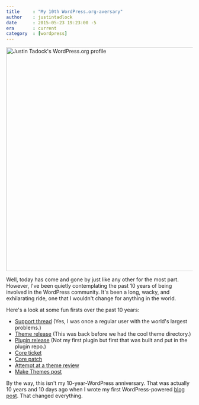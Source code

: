 ```yaml
---
title     : "My 10th WordPress.org-aversary"
author    : justintadlock
date      : 2015-05-23 19:23:00 -5
era       : current
category  : [wordpress]
---
```


<a href="https://profiles.wordpress.org/greenshady"><img src="http://justintadlock.com/blog/wp-content/uploads/2015/05/wordpress-org-profile.png" alt="Justin Tadock&#039;s WordPress.org profile" width="973" height="605" class="aligncenter size-full wp-image-7177" /></a>

Well, today has come and gone by just like any other for the most part.  However, I've been quietly contemplating the past 10 years of being involved in the WordPress community.  It's been a long, wacky, and exhilarating ride, one that I wouldn't change for anything in the world.

Here's a look at some fun firsts over the past 10 years:

* [Support thread](https://wordpress.org/support/topic/sidebar-on-a-separate-page) (Yes, I was once a regular user with the world's largest problems.)
* [Theme release](https://wordpress.org/support/topic/dark-sunflower-theme-release) (This was back before we had the cool theme directory.)
* [Plugin release](https://wordpress.org/plugins/cleaner-gallery/) (Not my first plugin but first that was built and put in the plugin repo.)
* [Core ticket](https://core.trac.wordpress.org/ticket/9851)
* [Core patch](https://core.trac.wordpress.org/ticket/12158)
* [Attempt at a theme review](https://themes.trac.wordpress.org/ticket/840)
* [Make Themes post](http://make.wordpress.org/themes/2014/11/11/how-do-we-solve-the-theme-options-problem/)

By the way, this isn't my 10-year-WordPress anniversary.  That was actually 10 years and 10 days ago when I wrote my first WordPress-powered [blog post](http://justintadlock.com/archives/2005/05/13/still-finding-style).  That changed everything.
